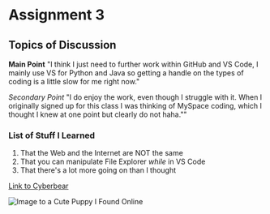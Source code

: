 # Assignment 3
## Topics of Discussion

**Main Point** 
"I think I just need to further work within GitHub and VS Code, I mainly use VS for Python and Java so getting a handle on the types of coding is a little slow for me right now."

*Secondary Point* 
"I do enjoy the work, even though I struggle with it. When I originally signed up for this class I was thinking of MySpace coding, which I thought I knew at one point but clearly do not haha.""

### List of Stuff I Learned
1. That the Web and the Internet are NOT the same
2. That you can manipulate File Explorer *while* in VS Code
3. That there's a lot more going on than I thought

[Link to Cyberbear](https://www.umt.edu/cyberbear/)

![Image to a Cute Puppy I Found Online](https://www.gettyimages.com/detail/photo/pretty-eyes-royalty-free-image/961738524) 




